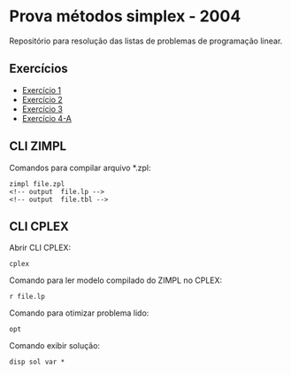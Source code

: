 # Prova métodos simplex - 2004

Repositório para resolução das listas de problemas de programação linear.

## Exercícios

* [Exercício 1](01/README.md)
* [Exercício 2](02/README.md)
* [Exercício 3](03/README.md)
* [Exercício 4-A](04-A/README.md)

## CLI ZIMPL

Comandos para compilar arquivo *.zpl:

    zimpl file.zpl
    <!-- output  file.lp -->
    <!-- output  file.tbl -->

## CLI CPLEX

Abrir CLI CPLEX:

    cplex

Comando para ler modelo compilado do ZIMPL no CPLEX:

    r file.lp

Comando para otimizar problema lido:

    opt

Comando exibir solução:

    disp sol var *
